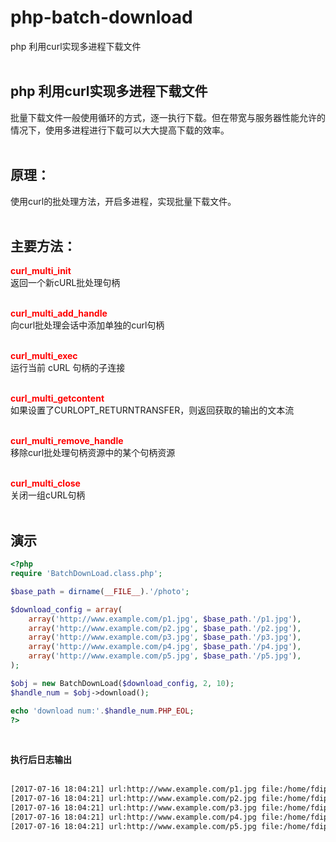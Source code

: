 # php-batch-download
php 利用curl实现多进程下载文件<br><br>

## php 利用curl实现多进程下载文件
批量下载文件一般使用循环的方式，逐一执行下载。但在带宽与服务器性能允许的情况下，使用多进程进行下载可以大大提高下载的效率。<br><br>

## 原理：
使用curl的批处理方法，开启多进程，实现批量下载文件。<br><br>

## 主要方法：

**<font color="#FF0000">curl_multi_init</font>**<br>
返回一个新cURL批处理句柄<br><br>

**<font color="#FF0000">curl_multi_add_handle</font>**<br>
向curl批处理会话中添加单独的curl句柄<br><br>

**<font color="#FF0000">curl_multi_exec</font>**<br>
运行当前 cURL 句柄的子连接<br><br>

**<font color="#FF0000">curl_multi_getcontent</font>**<br>
如果设置了CURLOPT_RETURNTRANSFER，则返回获取的输出的文本流<br><br>

**<font color="#FF0000">curl_multi_remove_handle</font>**<br>
移除curl批处理句柄资源中的某个句柄资源<br><br>

**<font color="#FF0000">curl_multi_close</font>**<br>
关闭一组cURL句柄<br><br>

## 演示

```php
<?php
require 'BatchDownLoad.class.php';

$base_path = dirname(__FILE__).'/photo';

$download_config = array(
    array('http://www.example.com/p1.jpg', $base_path.'/p1.jpg'),
    array('http://www.example.com/p2.jpg', $base_path.'/p2.jpg'),
    array('http://www.example.com/p3.jpg', $base_path.'/p3.jpg'),
    array('http://www.example.com/p4.jpg', $base_path.'/p4.jpg'),
    array('http://www.example.com/p5.jpg', $base_path.'/p5.jpg'),
);

$obj = new BatchDownLoad($download_config, 2, 10);
$handle_num = $obj->download();

echo 'download num:'.$handle_num.PHP_EOL;
?>
```

<br>

**执行后日志输出**<br><br>

```txt
[2017-07-16 18:04:21] url:http://www.example.com/p1.jpg file:/home/fdipzone/photo/p1.jpg status:1
[2017-07-16 18:04:21] url:http://www.example.com/p2.jpg file:/home/fdipzone/photo/p2.jpg status:1
[2017-07-16 18:04:21] url:http://www.example.com/p3.jpg file:/home/fdipzone/photo/p3.jpg status:1
[2017-07-16 18:04:21] url:http://www.example.com/p4.jpg file:/home/fdipzone/photo/p4.jpg status:1
[2017-07-16 18:04:21] url:http://www.example.com/p5.jpg file:/home/fdipzone/photo/p5.jpg status:1
```
